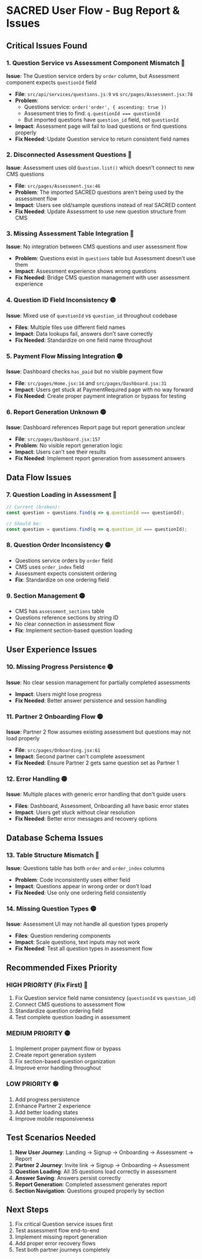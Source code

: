 # SACRED User Flow - Bug Report & Issues

## Critical Issues Found

### 1. **Question Service vs Assessment Component Mismatch** 🔴
**Issue**: The Question service orders by `order` column, but Assessment component expects `questionId` field
- **File**: `src/api/services/questions.js:9` vs `src/pages/Assessment.jsx:78`
- **Problem**: 
  - Questions service: `order('order', { ascending: true })`
  - Assessment tries to find: `q.questionId === questionId`
  - But imported questions have `question_id` field, not `questionId`
- **Impact**: Assessment page will fail to load questions or find questions properly
- **Fix Needed**: Update Question service to return consistent field names

### 2. **Disconnected Assessment Questions** 🔴
**Issue**: Assessment uses old `Question.list()` which doesn't connect to new CMS questions
- **File**: `src/pages/Assessment.jsx:46`
- **Problem**: The imported SACRED questions aren't being used by the assessment flow
- **Impact**: Users see old/sample questions instead of real SACRED content
- **Fix Needed**: Update Assessment to use new question structure from CMS

### 3. **Missing Assessment Table Integration** 🔴
**Issue**: No integration between CMS questions and user assessment flow
- **Problem**: Questions exist in `questions` table but Assessment doesn't use them
- **Impact**: Assessment experience shows wrong questions
- **Fix Needed**: Bridge CMS question management with user assessment experience

### 4. **Question ID Field Inconsistency** 🟡
**Issue**: Mixed use of `questionId` vs `question_id` throughout codebase
- **Files**: Multiple files use different field names
- **Impact**: Data lookups fail, answers don't save correctly
- **Fix Needed**: Standardize on one field name throughout

### 5. **Payment Flow Missing Integration** 🟡
**Issue**: Dashboard checks `has_paid` but no visible payment flow
- **File**: `src/pages/Home.jsx:14` and `src/pages/Dashboard.jsx:31`
- **Impact**: Users get stuck at PaymentRequired page with no way forward
- **Fix Needed**: Create proper payment integration or bypass for testing

### 6. **Report Generation Unknown** 🟡
**Issue**: Dashboard references Report page but report generation unclear
- **File**: `src/pages/Dashboard.jsx:157`
- **Problem**: No visible report generation logic
- **Impact**: Users can't see their results
- **Fix Needed**: Implement report generation from assessment answers

## Data Flow Issues

### 7. **Question Loading in Assessment** 🔴
```javascript
// Current (broken):
const question = questions.find(q => q.questionId === questionId);

// Should be:
const question = questions.find(q => q.question_id === questionId);
```

### 8. **Question Order Inconsistency** 🟡
- Questions service orders by `order` field
- CMS uses `order_index` field
- Assessment expects consistent ordering
- **Fix**: Standardize on one ordering field

### 9. **Section Management** 🟡
- CMS has `assessment_sections` table
- Questions reference sections by string ID
- No clear connection in assessment flow
- **Fix**: Implement section-based question loading

## User Experience Issues

### 10. **Missing Progress Persistence** 🟡
**Issue**: No clear session management for partially completed assessments
- **Impact**: Users might lose progress
- **Fix Needed**: Better answer persistence and session handling

### 11. **Partner 2 Onboarding Flow** 🟡
**Issue**: Partner 2 flow assumes existing assessment but questions may not load properly
- **File**: `src/pages/Onboarding.jsx:61`
- **Impact**: Second partner can't complete assessment
- **Fix Needed**: Ensure Partner 2 gets same question set as Partner 1

### 12. **Error Handling** 🟡
**Issue**: Multiple places with generic error handling that don't guide users
- **Files**: Dashboard, Assessment, Onboarding all have basic error states
- **Impact**: Users get stuck without clear resolution
- **Fix Needed**: Better error messages and recovery options

## Database Schema Issues

### 13. **Table Structure Mismatch** 🔴
**Issue**: Questions table has both `order` and `order_index` columns
- **Problem**: Code inconsistently uses either field
- **Impact**: Questions appear in wrong order or don't load
- **Fix Needed**: Use only one ordering field consistently

### 14. **Missing Question Types** 🟡
**Issue**: Assessment UI may not handle all question types properly
- **Files**: Question rendering components
- **Impact**: Scale questions, text inputs may not work
- **Fix Needed**: Test all question types in assessment flow

## Recommended Fixes Priority

### HIGH PRIORITY (Fix First) 🔴
1. Fix Question service field name consistency (`questionId` vs `question_id`)
2. Connect CMS questions to assessment flow
3. Standardize question ordering field
4. Test complete question loading in assessment

### MEDIUM PRIORITY 🟡
1. Implement proper payment flow or bypass
2. Create report generation system
3. Fix section-based question organization
4. Improve error handling throughout

### LOW PRIORITY 🟢
1. Add progress persistence
2. Enhance Partner 2 experience
3. Add better loading states
4. Improve mobile responsiveness

## Test Scenarios Needed

1. **New User Journey**: Landing → Signup → Onboarding → Assessment → Report
2. **Partner 2 Journey**: Invite link → Signup → Onboarding → Assessment
3. **Question Loading**: All 35 questions load correctly in assessment
4. **Answer Saving**: Answers persist correctly
5. **Report Generation**: Completed assessment generates report
6. **Section Navigation**: Questions grouped properly by section

## Next Steps

1. Fix critical Question service issues first
2. Test assessment flow end-to-end
3. Implement missing report generation
4. Add proper error recovery flows
5. Test both partner journeys completely